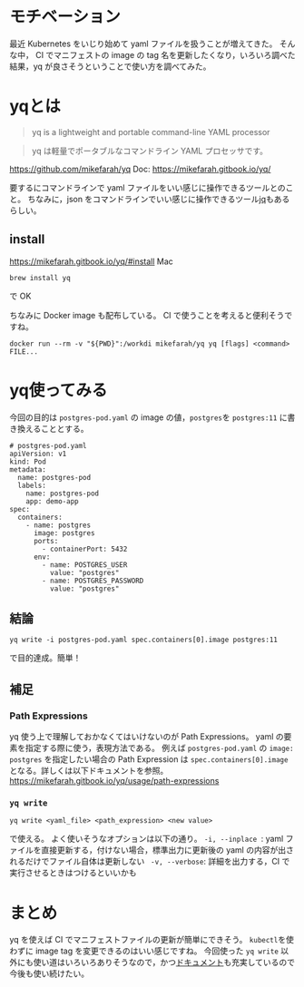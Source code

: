 # モチベーション
最近 Kubernetes をいじり始めて yaml ファイルを扱うことが増えてきた。
そんな中， CI でマニフェストの image の tag 名を更新したくなり，いろいろ調べた結果，yq が良さそうということで使い方を調べてみた。

# yqとは
> yq is a lightweight and portable command-line YAML processor

> yq は軽量でポータブルなコマンドライン YAML プロセッサです。

https://github.com/mikefarah/yq
Doc: https://mikefarah.gitbook.io/yq/

要するにコマンドラインで yaml ファイルをいい感じに操作できるツールとのこと。
ちなみに，json をコマンドラインでいい感じに操作できるツール[jq](https://github.com/stedolan/jq)もあるらしい。

## install
https://mikefarah.gitbook.io/yq/#install
Mac

```
brew install yq
```
で OK

ちなみに Docker image も配布している。
CI で使うことを考えると便利そうですね。
```
docker run --rm -v "${PWD}":/workdi mikefarah/yq yq [flags] <command> FILE...
```
# yq使ってみる
今回の目的は `postgres-pod.yaml` の image の値，`postgres`を `postgres:11` に書き換えることとする。

```
# postgres-pod.yaml
apiVersion: v1
kind: Pod
metadata:
  name: postgres-pod
  labels:
    name: postgres-pod
    app: demo-app
spec:
  containers:
    - name: postgres
      image: postgres
      ports:
        - containerPort: 5432
      env:
        - name: POSTGRES_USER
          value: "postgres"
        - name: POSTGRES_PASSWORD
          value: "postgres"
```

## 結論
```
yq write -i postgres-pod.yaml spec.containers[0].image postgres:11
```
で目的達成。簡単！

## 補足
### Path Expressions
yq 使う上で理解しておかなくてはいけないのが Path Expressions。
yaml の要素を指定する際に使う，表現方法である。
例えば `postgres-pod.yaml` の `image: postgres` を指定したい場合の Path Expression は
`spec.containers[0].image`
となる。詳しくは以下ドキュメントを参照。
https://mikefarah.gitbook.io/yq/usage/path-expressions

### `yq write`
```
yq write <yaml_file> <path_expression> <new value>
```
で使える。
よく使いそうなオプションは以下の通り。
`-i, --inplace `: yaml ファイルを直接更新する，付けない場合，標準出力に更新後の yaml の内容が出されるだけでファイル自体は更新しない
` -v, --verbose`: 詳細を出力する，CI で実行させるときはつけるといいかも

# まとめ
yq を使えば CI でマニフェストファイルの更新が簡単にできそう。
`kubectl`を使わずに image tag を変更できるのはいい感じですね。
今回使った `yq write` 以外にも使い道はいろいろありそうなので，かつ[ドキュメント](https://mikefarah.gitbook.io/yq/)も充実しているので今後も使い続けたい。
